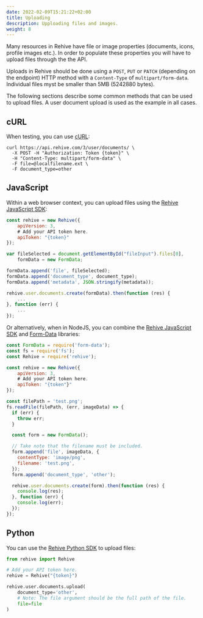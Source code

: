 ```yaml
---
date: 2022-02-09T15:21:22+02:00
title: Uploading
description: Upploading files and images.
weight: 8
---
```


Many resources in Rehive have file or image properties (documents, icons, profile images etc.). In order to populate these properties you will have to upload files through the the API. 

Uploads in Rehive should be done using a `POST`, `PUT` or `PATCH` (depending on the endpoint) HTTP method with a `Content-Type` of `multipart/form-data`. Individual files myst be smaller than 5MB (5242880 bytes).

The following sections describe some common methods that can be used to upload files. A user document upload is used as the example in all cases.

## cURL

When testing, you can use [cURL](https://curl.se/):

```shell
curl https://api.rehive.com/3/user/documents/ \
  -X POST -H "Authorization: Token {token}" \
  -H "Content-Type: multipart/form-data" \
  -F file=@localfilename.ext \
  -F document_type=other
```

## JavaScript

Within a web browser context, you can upload files using the [Rehive JavaScript SDK](https://www.npmjs.com/package/rehive):

```javascript
const rehive = new Rehive({
    apiVersion: 3, 
    # Add your API token here.
    apiToken: "{token}"
});

var fileSelected = document.getElementById("fileInput").files[0],
    formData = new FormData;

formData.append('file', fileSelected);
formData.append('document_type', document_type);
formData.append('metadata', JSON.stringify(metadata));

rehive.user.documents.create(formData).then(function (res) {
    ...
}, function (err) {
    ...
});
```

Or alternatively, when in NodeJS, you can combine the [Rehive JavaScript SDK](https://www.npmjs.com/package/rehive) and [Form-Data](https://www.npmjs.com/package/form-data) libraries:

```javascript
const FormData = require('form-data');
const fs = require('fs');
const Rehive = require('rehive');

const rehive = new Rehive({
    apiVersion: 3, 
    # Add your API token here.
    apiToken: "{token"}"
});

const filePath = 'test.png';
fs.readFile(filePath, (err, imageData) => {
  if (err) {
    throw err;
  }

  const form = new FormData();

  // Take note that the filename must be included.
  form.append('file', imageData, {
    contentType: 'image/png',
    filename: 'test.png',
  });
  form.append('document_type', 'other');

  rehive.user.documents.create(form).then(function (res) {
    console.log(res);
  }, function (err) {
    console.log(err);
  });
});
```

## Python

You can use the [Rehive Python SDK](https://pypi.org/project/rehive/) to upload files:

```python
from rehive import Rehive

# Add your API token here.
rehive = Rehive("{token}")

rehive.user.documents.upload(
    document_type='other',
    # Note: The file argument should be the full path of the file.
    file=file
)
```
